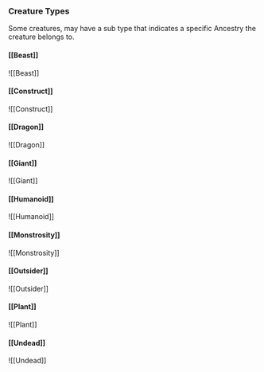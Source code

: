 ### Creature Types
Some creatures, may have a sub type that indicates a specific Ancestry the creature belongs to.

#### [[Beast]]
![[Beast]]

#### [[Construct]]
![[Construct]]

#### [[Dragon]]
![[Dragon]]

#### [[Giant]]
![[Giant]]

#### [[Humanoid]]
![[Humanoid]]

#### [[Monstrosity]]
![[Monstrosity]]

#### [[Outsider]]
![[Outsider]]

#### [[Plant]]
![[Plant]]

#### [[Undead]]
![[Undead]]
